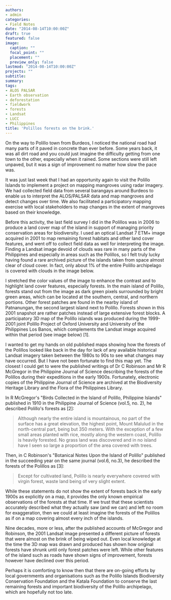 ```yaml
---
authors:
- admin
categories:
- Field Notes
date: "2014-08-14T10:00:00Z"
draft: true
featured: false
image:
  caption: ""
  focal_point: ""
  placement: ""
  preview_only: false
lastmod: "2014-08-14T10:00:00Z"
projects: ""
subtitle:
summary:
tags:
- ALOS PALSAR
- Earth observation
- deforestation
- fieldwork
- forests
- Landsat
- LUCC
- Philippines
title: 'Polillos forests on the brink.'
---
```

On the way to Polillo town from Burdeos, I noticed the national road had many parts of it paved in concrete than ever before. Some years back, it was all dirt road and you could just imagine the difficulty getting from one town to the other, especially when it rained. Some sections were still left unpaved, but it was a sign of improvement no matter how slow the pace was.

It was just last week that I had an opportunity again to visit the Polillo Islands to implement a project on mapping mangroves using radar imagery. We had collected field data from several barangays around Burdeos to enable us to interpret the ALOS/PALSAR data and map mangroves and detect changes over time. We also facilitated a participatory mapping exercise with local stakeholders to map changes in the extent of mangroves based on their knowledge.

Before this activity, the last field survey I did in the Polillos was in 2006 to produce a land cover map of the island in support of managing priority conservation areas for biodiversity. I used an optical Landsat 7 ETM+ image acquired in 2001 to map remaining forest habitats and other land cover features, and went off to collect field data as well for interpreting the image. Finding a Landsat image devoid of clouds was rare in many parts of the Philippines and especially in areas such as the Polillos, so I felt truly lucky having found a rare archived picture of the islands taken from space almost clear of cloud cover. In fact, only about 1% of the entire Polillo archipelago is covered with clouds in the image below.


I stretched the color values of the image to enhance the contrast and to highlight land cover features, especially forests. In the main island of Polillo, forests stand out from the image as dark green pixels surrounded by bright green areas, which can be located at the southern, central, and northern portions. Other forest patches are found in the nearby island of Patnanungan, the second largest island next to Polillo. Forests shown in this 2001 snapshot are rather patches instead of large extensive forest blocks. A participatory 3D map of the Polillo islands was produced during the 1999-2001 joint Polillo Project of Oxford University and University of the Philippines Los Banos, which complements the Landsat image acquired within that period (see image below) [1].

I wanted to get my hands on old published maps showing how the forests of the Polillos looked like back in the day for lack of any available historical Landsat imagery taken between the 1980s to 90s to see what changes may have occurred. But I have not been fortunate to find this map yet. The closest I could get to were the published writings of Dr C Robinson and Mr R McGregor in the Philippine Journal of Science describing the forests of the Polillos during their expeditions in the early 1900s. Fortunately, electronic copies of the Philippine Journal of Science are archived at the Biodiversity Heritage Library and the Flora of the Philippines Library.

In R McGregor's "Birds Collected in the Island of Polillo, Philippine Islands" published in 1910 in the Philippine Journal of Science (vol.5, no. 2), he described Polillo's forests as [2]:

> Although nearly the entire island is mountainous, no part of the surface has a great elevation, the highest point, Mount Malulud in the north-central part, being but 350 meters. With the exception of a few small areas planted with rice, mostly along the western coast, Polillo is heavily forested. No grass land was discovered and in no island have I seen so large a proportion of the area covered with trees.

Then, in C Robinson's "Botanical Notes Upon the Island of Polillo" published in the succeeding year on the same journal (vol.6, no.3), he described the forests of the Polillos as [3]:

> Except for cultivated land, Polillo is nearly everywhere covered with virgin forest, waste land being of very slight extent.

While these statements do not show the extent of forests back in the early 1900s as explicitly on a map, it provides the only known empirical observations of the forests at that time. If we trust that these scientists accurately described what they actually saw (and we can) and left no room for exaggeration, then we could at least imagine the forests of the Polillos as if on a map covering almost every inch of the islands.

Nine decades, more or less, after the published accounts of McGregor and Robinson, the 2001 Landsat image presented a different picture of forests that were almost on the brink of being wiped out. Even local knowledge at the time the 3D map was drawn and produced has shown how original forests have shrunk until only forest patches were left. While other features of the island such as roads have shown signs of improvement, forests however have declined over this period.

Perhaps it is comforting to know then that there are on-going efforts by local governments and organisations such as the Polillo Islands Biodiversity Conservation Foundation and the Katala Foundation to conserve the last remaining forests and important biodiversity of the Polillo archipelago, which are hopefully not too late.